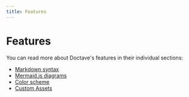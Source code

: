 ```yaml
---
title: Features
---
```


Features
========

You can read more about Doctave's features in their individual sections:

* [Markdown syntax](/features/markdown)
* [Mermaid.js diagrams](/features/mermaid-js)
* [Color scheme](/features/color-scheme)
* [Custom Assets](/features/assets)
